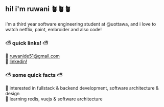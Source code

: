 ## hi! i'm ruwani 🪴🪴🪴


i'm a third year software engineering student at @uottawa, and i love to watch netflix, paint, embroider and also code!  


 ### ⛅ quick links! ⛅

 🌷 ruwanide51@gmail.com \
 🌷 [linkedin!](https://www.linkedin.com/in/ruwani-de-alwis/)
 
 ### ⛅ some quick facts ⛅

🌻 interested in fullstack & backend development, software architecture & design\
🌻 learning redis, vuejs & software architecture



